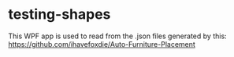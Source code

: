 # testing-shapes

This WPF app is used to read from the .json files generated by this: https://github.com/ihavefoxdie/Auto-Furniture-Placement
